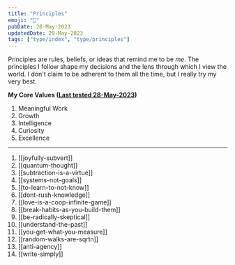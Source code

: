 ```yaml
---
title: "Principles"
emoji: "📐"
pubDate: 28-May-2023
updatedDate: 29-May-2023
tags: ["type/index", "type/principles"]
---
```


Principles are rules, beliefs, or ideas that remind me to be _me_. The principles I follow shape my decisions and the lens through which I view the world. I don't claim to be adherent to them all the time, but I really try my very best.

**My Core Values ([Last tested 28-May-2023](https://personalvalu.es/personal-values-test))**
1. Meaningful Work
2. Growth
3. Intelligence
4. Curiosity
5. Excellence

---

1. [[joyfully-subvert]]
2. [[quantum-thought]]
3. [[subtraction-is-a-virtue]]
4. [[systems-not-goals]]
5. [[to-learn-to-not-know]]
6. [[dont-rush-knowledge]]
7. [[love-is-a-coop-infinite-game]]
8. [[break-habits-as-you-build-them]]
9. [[be-radically-skeptical]]
12. [[understand-the-past]]
13. [[you-get-what-you-measure]]
14. [[random-walks-are-sqrtn]]
15. [[anti-agency]]
16. [[write-simply]]